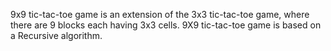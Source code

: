 9x9 tic-tac-toe game is an extension of the 3x3 tic-tac-toe game, where there are 9 blocks each having 3x3 cells.
9X9 tic-tac-toe game is based on a Recursive algorithm.
